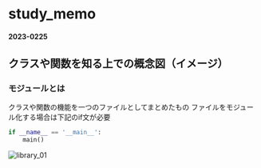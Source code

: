 # study_memo
#### 2023-0225
## クラスや関数を知る上での概念図（イメージ）
### モジュールとは
クラスや関数の機能を一つのファイルとしてまとめたもの
ファイルをモジュール化する場合は下記のif文が必要
```python
if __name__ == '__main__':
    main()
```

![library_01](https://user-images.githubusercontent.com/113603385/221326606-37bc3932-7911-4bf0-a4f6-03b86cb6eaf1.png)
